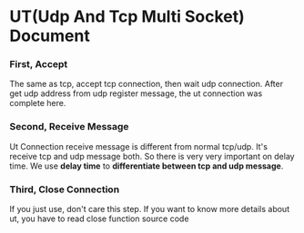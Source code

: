 # UT(Udp And Tcp Multi Socket) Document
### First, Accept
The same as tcp, accept tcp connection, then wait udp connection. After get udp address from udp register message, the ut connection was complete here.
### Second, Receive Message
Ut Connection receive message is different from normal tcp/udp. It's receive tcp and udp message both. So there is very very important on delay time. We use **delay time** to **differentiate between tcp and udp message**.
### Third, Close Connection
If you just use, don't care this step. If you want to know more details about ut, you have to read close function source code